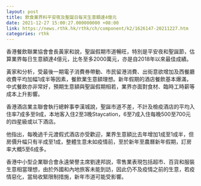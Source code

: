 ```yaml
---
layout: post
title: 飲食業界料平安夜及聖誕日每天生意額達4億元
date: 2021-12-27 15:00:27.000000000 +08:00
link: https://news.rthk.hk/rthk/ch/component/k2/1626147-20211227.htm
categories: rthk
---
```


香港餐飲聯業協會會長黃家和說，聖誕假期市道暢旺，特別是平安夜和聖誕節，估算業界每日生意額達4億元，比冬至多2000萬元，亦是自2018年以來最佳成績。

黃家和分析，受最後一期電子消費券帶動、市民留港消費、出街意欲增加及西餐廳收費平均加幅1成半等因素，餐飲業生意額理想。新年假期的酒店餐飲基本爆滿，中式餐飲亦非常好，預期生意額與聖誕假期相若，業界亦面對食材、臨時工時薪等成本上升影響。

香港酒店業主聯會執行總幹事李漢城說，聖誕市道不差，不計及檢疫酒店的平均入住率7成多至9成，本地客入住2至3晚Staycation，6至7成入住每晚500至700元的四星級或以下酒店。

他指出，每晚過千元渡假式酒店亦受歡迎，業界生意額比去年增加1成至1成半，但房價升幅只有半成至1成，整體生意未如疫情前，至於新年至農曆新年假期，訂房率大概5至6成多。

香港中小型企業聯合會永遠榮譽主席劉達邦説，零售業表現包括超市、百貨和服裝生意相當理想，由於外國和內地旅客未能到訪，因此仍不及疫情之前的生意，若疫情惡化，當局收緊限制措施，新年市道可能受影響。
